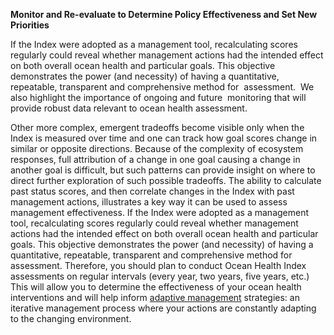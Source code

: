 **Monitor and Re-evaluate to Determine Policy Effectiveness and Set New Priorities**

If the Index were adopted as a management tool, recalculating scores  regularly could reveal whether management actions had the intended effect on both overall ocean health and particular goals. This objective demonstrates the power (and necessity) of having a quantitative, repeatable, transparent and comprehensive method for  assessment.  We also highlight the importance of ongoing and future  monitoring that will provide robust data relevant to ocean health assessment. 

Other more complex, emergent tradeoffs become visible only when the Index is measured over time and one can track how goal scores change in similar or opposite directions. Because of the complexity of ecosystem responses, full attribution of a change in one goal causing a change in another goal is difficult, but such patterns can provide insight on where to direct further exploration of such possible tradeoffs. The ability to calculate past status scores, and then correlate changes in the Index with past management actions, illustrates a key way it can be used to assess management effectiveness. If the Index were adopted as a management tool, recalculating scores regularly could reveal whether management actions had the intended effect on both overall ocean health and particular goals. This objective demonstrates the power (and necessity) of having a quantitative, repeatable, transparent and comprehensive method for assessment. Therefore, you should plan to conduct Ocean Health Index assessments on regular intervals (every year, two years, five years, etc.) This will allow you to determine the effectiveness of your ocean health interventions and will help inform [adaptive management](http://www.fs.fed.us/pnw/pubs/pnw_gtr654.pdf) strategies: an iterative management process where your actions are constantly adapting to the changing environment.
